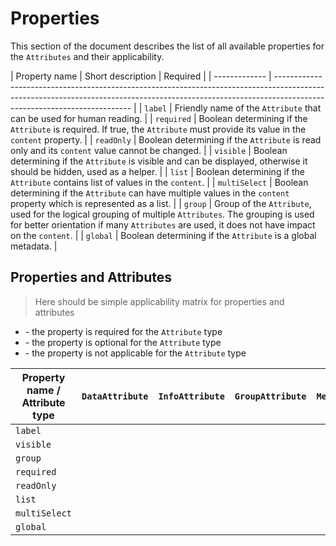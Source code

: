 # Properties

This section of the document describes the list of all available properties for the `Attributes` and their applicability.


| Property name | Short description                                                                                                                                                                                      | Required |
| ------------- | ------------------------------------------------------------------------------------------------------------------------------------------------------------------------------------------------------ |
| `label`       | Friendly name of the `Attribute` that can be used for human reading.                                                                                                                                   |
| `required`    | Boolean determining if the `Attribute` is required. If true, the `Attribute` must provide its value in the `content` property.                                                                         |
| `readOnly`    | Boolean determining if the `Attribute` is read only and its `content` value cannot be changed.                                                                                                         |
| `visible`     | Boolean determining if the `Attribute` is visible and can be displayed, otherwise it should be hidden, used as a helper.                                                                               |
| `list`        | Boolean determining if the `Attribute` contains list of values in the `content`.                                                                                                                       |
| `multiSelect` | Boolean determining if the `Attribute` can have multiple values in the `content` property which is represented as a list.                                                                              |
| `group`       | Group of the `Attribute`, used for the logical grouping of multiple `Attributes`. The grouping is used for better orientation if many `Attributes` are used, it does not have impact on the `content`. |
| `global`      | Boolean determining if the `Attribute` is a global metadata.                                                                                                                                           |


## Properties and Attributes

> Here should be simple applicability matrix for properties and attributes

- <span class="badge badge--success" size="s"></span> - the property is required for the `Attribute` type
- <span class="badge badge--danger"></span> - the property is optional for the `Attribute` type
- <span class="badge badge--secondary"></span> - the property is not applicable for the `Attribute` type

| Property name / Attribute type | `DataAttribute`                            | `InfoAttribute`                           | `GroupAttribute`                             | `MetaAttribute`                              | `CustomAttribute`                            |
| ------------------------------ | ------------------------------------------ | ----------------------------------------- | -------------------------------------------- | -------------------------------------------- | -------------------------------------------- |
| `label`                        | <span class="badge badge--success" size="s"></span> | <span class="badge badge--success"></span> | <span class="badge badge--secondary"></span> | <span class="badge badge--success"></span> | <span class="badge badge--success"></span> |
| `visible`                     | <span class="badge badge--success"></span> | <span class="badge badge--success"></span> | <span class="badge badge--secondary"></span> | <span class="badge badge--success"></span> | <span class="badge badge--success"></span> |
| `group`                     | <span class="badge badge--danger"></span> | <span class="badge badge--danger"></span> | <span class="badge badge--secondary"></span> | <span class="badge badge--danger"></span> | <span class="badge badge--danger"></span> |
| `required`                     | <span class="badge badge--success"></span> | <span class="badge badge--secondary"></span> | <span class="badge badge--secondary"></span> | <span class="badge badge--secondary"></span> | <span class="badge badge--success"></span> |
| `readOnly`                     | <span class="badge badge--success"></span> | <span class="badge badge--secondary"></span> | <span class="badge badge--secondary"></span> | <span class="badge badge--secondary"></span> | <span class="badge badge--success"></span> |
| `list`                     | <span class="badge badge--success"></span> | <span class="badge badge--secondary"></span> | <span class="badge badge--secondary"></span> | <span class="badge badge--secondary"></span> | <span class="badge badge--success"></span> |
| `multiSelect`                     | <span class="badge badge--success"></span> | <span class="badge badge--secondary"></span> | <span class="badge badge--secondary"></span> | <span class="badge badge--secondary"></span> | <span class="badge badge--success"></span> |
| `global`                     | <span class="badge badge--secondary"></span> | <span class="badge badge--secondary"></span> | <span class="badge badge--secondary"></span> | <span class="badge badge--secondary"></span> | <span class="badge badge--secondary"></span> |